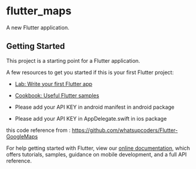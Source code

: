 # flutter_maps

A new Flutter application.

## Getting Started


This project is a starting point for a Flutter application.

A few resources to get you started if this is your first Flutter project:

- [Lab: Write your first Flutter app](https://flutter.dev/docs/get-started/codelab)
- [Cookbook: Useful Flutter samples](https://flutter.dev/docs/cookbook)

- Please add your API KEY in android manifest in android package
- Please add your API KEY in AppDelegate.swift in ios package

this code reference from : https://github.com/whatsupcoders/Flutter-GoogleMaps

For help getting started with Flutter, view our
[online documentation](https://flutter.dev/docs), which offers tutorials,
samples, guidance on mobile development, and a full API reference.

